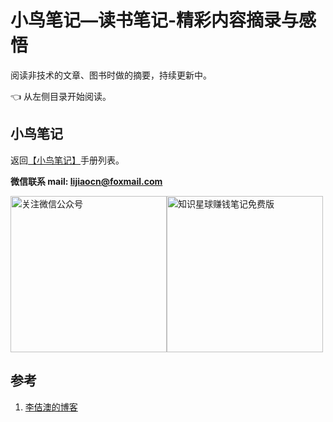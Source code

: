 # 小鸟笔记—读书笔记-精彩内容摘录与感悟

阅读非技术的文章、图书时做的摘要，持续更新中。

👈 从左侧目录开始阅读。

## 小鸟笔记

返回<a href="../note/">【小鸟笔记】</a>手册列表。

**微信联系   mail: lijiaocn@foxmail.com**

<div style="display:flex;flex-direction:row">
<img height="250px" alt="关注微信公众号" src="https://www.lijiaocn.com/img/class.jpg"/>
<img height="250px" alt="知识星球赚钱笔记免费版" src="https://www.lijiaocn.com/img/xiaomiquan-money-free.jpeg"/>
</div>

## 参考

1. [李佶澳的博客][1]

[1]:  https://www.lijiaocn.com/ "李佶澳的博客"
